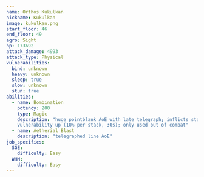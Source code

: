 ```yaml
---
name: Orthos Kukulkan
nickname: Kukulkan
image: kukulkan.png
start_floor: 46
end_floor: 49
agro: Sight
hp: 173692
attack_damage: 4993
attack_type: Physical
vulnerabilities:
  bind: unknown
  heavy: unknown
  sleep: true
  slow: unknown
  stun: true
abilities:
  - name: Bombination
    potency: 200
    type: Magic
    description: "huge pointblank AoE with late telegraph; inflicts stacking
    vulnerability up (10% per stack, 30s); only used out of combat"
  - name: Aetherial Blast
    description: "telegraphed line AoE"
job_specifics:
  SGE:
    difficulty: Easy
  WHM:
    difficulty: Easy
---
```

